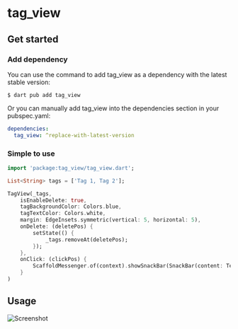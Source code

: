 # tag_view

## Get started

### Add dependency

You can use the command to add tag_view as a dependency with the latest stable version:

```console
$ dart pub add tag_view
```

Or you can manually add tag_view into the dependencies section in your pubspec.yaml:

```yaml
dependencies:
  tag_view: ^replace-with-latest-version
```

### Simple to use

```dart
import 'package:tag_view/tag_view.dart';

List<String> tags = ['Tag 1, Tag 2'];

TagView(_tags,
    isEnableDelete: true,
    tagBackgroundColor: Colors.blue,
    tagTextColor: Colors.white,
    margin: EdgeInsets.symmetric(vertical: 5, horizontal: 5),
    onDelete: (deletePos) {
        setState(() {
            _tags.removeAt(deletePos);
        });
    },
    onClick: (clickPos) {
        ScaffoldMessenger.of(context).showSnackBar(SnackBar(content: Text(_tags[clickPos].toString())));
    }
)
```

## Usage

![Screenshot](https://github.com/gbhargavv/FlutterTagView/blob/master/tag_view/images/example.gif)
